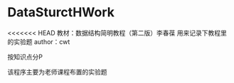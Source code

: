 # DataSturctHWork
<<<<<<< HEAD
教材：数据结构简明教程（第二版）李春葆
用来记录下教程里的实验题
author：cwt




按知识点分P

该程序主要为老师课程布置的实验题
